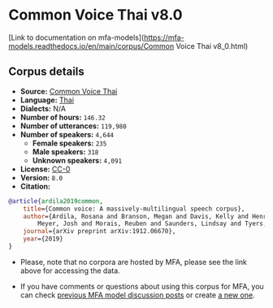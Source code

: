 
# Common Voice Thai v8.0

[Link to documentation on mfa-models](https://mfa-models.readthedocs.io/en/main/corpus/Common Voice Thai v8_0.html)

## Corpus details

- **Source:** [Common Voice Thai](https://voice.mozilla.org/en/datasets)
- **Language:** [Thai](https://en.wikipedia.org/wiki/Thai_language)
- **Dialects:** N/A
- **Number of hours:** `146.32`
- **Number of utterances:** `119,980`
- **Number of speakers:** `4,644`
  - **Female speakers:** `235`
  - **Male speakers:** `318`
  - **Unknown speakers:** `4,091`
- **License:** [CC-0](https://creativecommons.org/publicdomain/zero/1.0/)
- **Version:** `8.0`
- **Citation:**
```bibtex
@article{ardila2019common,
	title={Common voice: A massively-multilingual speech corpus},
	author={Ardila, Rosana and Branson, Megan and Davis, Kelly and Henretty, Michael and Kohler, Michael and
		Meyer, Josh and Morais, Reuben and Saunders, Lindsay and Tyers, Francis M and Weber, Gregor},
	journal={arXiv preprint arXiv:1912.06670},
	year={2019}
}

```

- Please, note that no corpora are hosted by MFA, please see the link above for accessing the data.

- If you have comments or questions about using this corpus for MFA, you can check [previous MFA model discussion posts](https://github.com/MontrealCorpusTools/mfa-models/discussions?discussions_q=Common+Voice+Thai+v8.0) or create [a new one](https://github.com/MontrealCorpusTools/mfa-models/discussions/new).
